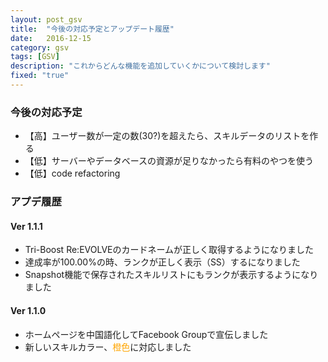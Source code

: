 ```yaml
---
layout: post_gsv
title:  "今後の対応予定とアップデート履歴"
date:   2016-12-15
category: gsv
tags: [GSV]
description: "これからどんな機能を追加していくかについて検討します"
fixed: "true"
---
```

### 今後の対応予定
* 【高】ユーザー数が一定の数(30?)を超えたら、スキルデータのリストを作る
* 【低】サーバーやデータベースの資源が足りなかったら有料のやつを使う
* 【低】code refactoring

### アプデ履歴

#### Ver 1.1.1
* Tri-Boost Re:EVOLVEのカードネームが正しく取得するようになりました
* 達成率が100.00%の時、ランクが正しく表示（SS）するになりました
* Snapshot機能で保存されたスキルリストにもランクが表示するようになりました

#### Ver 1.1.0
* ホームページを中国語化してFacebook Groupで宣伝しました
* 新しいスキルカラー、<font color="orange">橙色</font>に対応しました